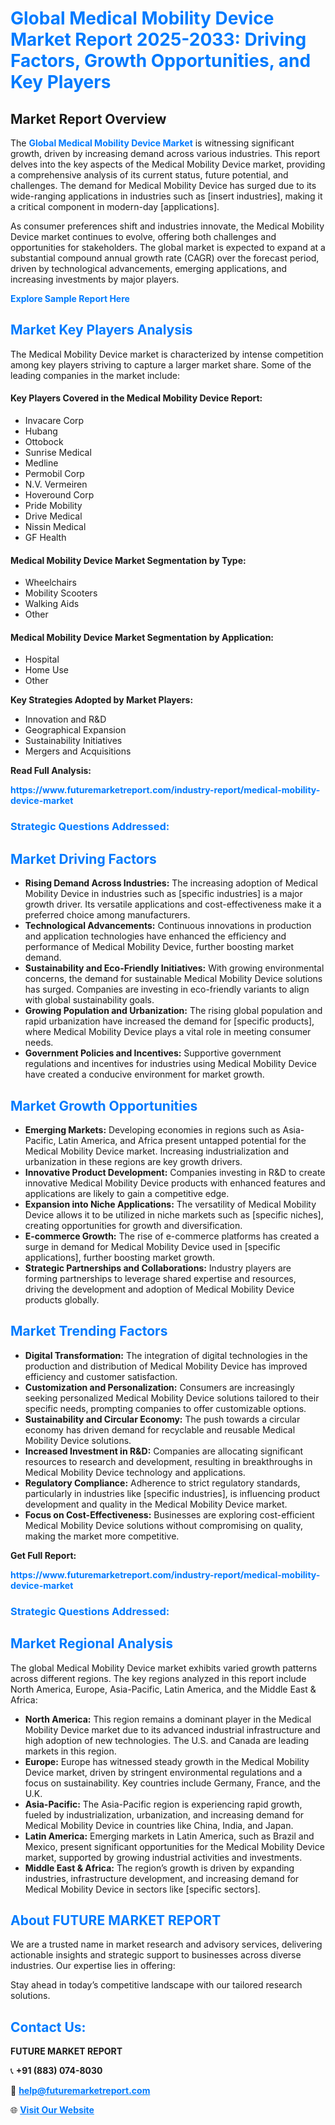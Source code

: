 <h1 style="color: #007BFF;">Global Medical Mobility Device Market Report 2025-2033: Driving Factors, Growth Opportunities, and Key Players</h1>

<section id="overview">
<h2>Market Report Overview</h2>
<p>The <a href="https://www.futuremarketreport.com/industry-report/medical-mobility-device-market" style="color: #007BFF; text-decoration: none;"><strong>Global Medical Mobility Device Market</strong></a> is witnessing significant growth, driven by increasing demand across various industries. This report delves into the key aspects of the Medical Mobility Device market, providing a comprehensive analysis of its current status, future potential, and challenges. The demand for Medical Mobility Device has surged due to its wide-ranging applications in industries such as [insert industries], making it a critical component in modern-day [applications].</p>
<p>As consumer preferences shift and industries innovate, the Medical Mobility Device market continues to evolve, offering both challenges and opportunities for stakeholders. The global market is expected to expand at a substantial compound annual growth rate (CAGR) over the forecast period, driven by technological advancements, emerging applications, and increasing investments by major players.</p>
</section>

<section id="overview">
<p><a href="https://www.futuremarketreport.com/request-sample/reportId=78170" style="color: #007BFF; text-decoration: none;"><strong>Explore Sample Report Here</strong></a></p>
</section>

<section id="key-players">
<h2 style="color: #007BFF;">Market Key Players Analysis</h2>
<p>The Medical Mobility Device market is characterized by intense competition among key players striving to capture a larger market share. Some of the leading companies in the market include:</p>
<h4>Key Players Covered in the Medical Mobility Device Report:</h4>
<ul><li>Invacare Corp</li><li>Hubang</li><li>Ottobock</li><li>Sunrise Medical</li><li>Medline</li><li>Permobil Corp</li><li>N.V. Vermeiren</li><li>Hoveround Corp</li><li>Pride Mobility</li><li>Drive Medical</li><li>Nissin Medical</li><li>GF Health</li></ul>
<h4>Medical Mobility Device Market Segmentation by Type:</h4>
<ul><li>Wheelchairs</li><li>Mobility Scooters</li><li>Walking Aids</li><li>Other</li></ul>

<h4>Medical Mobility Device Market Segmentation by Application:</h4>
<ul><li>Hospital</li><li>Home Use</li><li>Other</li></ul>
<p><strong>Key Strategies Adopted by Market Players:</strong></p>
<ul>
<li>Innovation and R&D</li>
<li>Geographical Expansion</li>
<li>Sustainability Initiatives</li>
<li>Mergers and Acquisitions</li>
</ul>
</section>

<section>
<p><strong>Read Full Analysis: </strong></p><a href="https://www.futuremarketreport.com/industry-report/medical-mobility-device-market" style="color: #007BFF; text-decoration: none;"><strong>https://www.futuremarketreport.com/industry-report/medical-mobility-device-market</strong></a>
<h3 style="color: #007BFF;">Strategic Questions Addressed:</h3>
</section>

<section id="driving-factors">
<h2 style="color: #007BFF;">Market Driving Factors</h2>
<ul>
<li><strong>Rising Demand Across Industries:</strong> The increasing adoption of Medical Mobility Device in industries such as [specific industries] is a major growth driver. Its versatile applications and cost-effectiveness make it a preferred choice among manufacturers.</li>
<li><strong>Technological Advancements:</strong> Continuous innovations in production and application technologies have enhanced the efficiency and performance of Medical Mobility Device, further boosting market demand.</li>
<li><strong>Sustainability and Eco-Friendly Initiatives:</strong> With growing environmental concerns, the demand for sustainable Medical Mobility Device solutions has surged. Companies are investing in eco-friendly variants to align with global sustainability goals.</li>
<li><strong>Growing Population and Urbanization:</strong> The rising global population and rapid urbanization have increased the demand for [specific products], where Medical Mobility Device plays a vital role in meeting consumer needs.</li>
<li><strong>Government Policies and Incentives:</strong> Supportive government regulations and incentives for industries using Medical Mobility Device have created a conducive environment for market growth.</li>
</ul>
</section>

<section id="growth-opportunities">
<h2 style="color: #007BFF;">Market Growth Opportunities</h2>
<ul>
<li><strong>Emerging Markets:</strong> Developing economies in regions such as Asia-Pacific, Latin America, and Africa present untapped potential for the Medical Mobility Device market. Increasing industrialization and urbanization in these regions are key growth drivers.</li>
<li><strong>Innovative Product Development:</strong> Companies investing in R&D to create innovative Medical Mobility Device products with enhanced features and applications are likely to gain a competitive edge.</li>
<li><strong>Expansion into Niche Applications:</strong> The versatility of Medical Mobility Device allows it to be utilized in niche markets such as [specific niches], creating opportunities for growth and diversification.</li>
<li><strong>E-commerce Growth:</strong> The rise of e-commerce platforms has created a surge in demand for Medical Mobility Device used in [specific applications], further boosting market growth.</li>
<li><strong>Strategic Partnerships and Collaborations:</strong> Industry players are forming partnerships to leverage shared expertise and resources, driving the development and adoption of Medical Mobility Device products globally.</li>
</ul>
</section>

<section id="trending-factors">
<h2 style="color: #007BFF;">Market Trending Factors</h2>
<ul>
<li><strong>Digital Transformation:</strong> The integration of digital technologies in the production and distribution of Medical Mobility Device has improved efficiency and customer satisfaction.</li>
<li><strong>Customization and Personalization:</strong> Consumers are increasingly seeking personalized Medical Mobility Device solutions tailored to their specific needs, prompting companies to offer customizable options.</li>
<li><strong>Sustainability and Circular Economy:</strong> The push towards a circular economy has driven demand for recyclable and reusable Medical Mobility Device solutions.</li>
<li><strong>Increased Investment in R&D:</strong> Companies are allocating significant resources to research and development, resulting in breakthroughs in Medical Mobility Device technology and applications.</li>
<li><strong>Regulatory Compliance:</strong> Adherence to strict regulatory standards, particularly in industries like [specific industries], is influencing product development and quality in the Medical Mobility Device market.</li>
<li><strong>Focus on Cost-Effectiveness:</strong> Businesses are exploring cost-efficient Medical Mobility Device solutions without compromising on quality, making the market more competitive.</li>
</ul>
</section>

<section>
<p><strong>Get Full Report: </strong></p><a href="https://www.futuremarketreport.com/industry-report/medical-mobility-device-market" style="color: #007BFF; text-decoration: none;"><strong>https://www.futuremarketreport.com/industry-report/medical-mobility-device-market</strong></a>
<h3 style="color: #007BFF;">Strategic Questions Addressed:</h3>
</section>


<section id="regional-analysis">
<h2 style="color: #007BFF;">Market Regional Analysis</h2>
<p>The global Medical Mobility Device market exhibits varied growth patterns across different regions. The key regions analyzed in this report include North America, Europe, Asia-Pacific, Latin America, and the Middle East & Africa:</p>
<ul>
<li><strong>North America:</strong> This region remains a dominant player in the Medical Mobility Device market due to its advanced industrial infrastructure and high adoption of new technologies. The U.S. and Canada are leading markets in this region.</li>
<li><strong>Europe:</strong> Europe has witnessed steady growth in the Medical Mobility Device market, driven by stringent environmental regulations and a focus on sustainability. Key countries include Germany, France, and the U.K.</li>
<li><strong>Asia-Pacific:</strong> The Asia-Pacific region is experiencing rapid growth, fueled by industrialization, urbanization, and increasing demand for Medical Mobility Device in countries like China, India, and Japan.</li>
<li><strong>Latin America:</strong> Emerging markets in Latin America, such as Brazil and Mexico, present significant opportunities for the Medical Mobility Device market, supported by growing industrial activities and investments.</li>
<li><strong>Middle East & Africa:</strong> The region’s growth is driven by expanding industries, infrastructure development, and increasing demand for Medical Mobility Device in sectors like [specific sectors].</li>
</ul>
</section>

<footer>
<h2 style="color: #007BFF;">About FUTURE MARKET REPORT</h2>
<p>We are a trusted name in market research and advisory services, delivering actionable insights and strategic support to businesses across diverse industries. Our expertise lies in offering:</p>

<p>Stay ahead in today’s competitive landscape with our tailored research solutions.</p>

<h2 style="color: #007BFF;">Contact Us:</h2>
<p><strong>FUTURE MARKET REPORT</strong></p>
<p>📞 <strong>+91 (883) 074-8030</strong></p>
<p>📧 <strong><a href="mailto:help@futuremarketreport.com" style="color: #007BFF;">help@futuremarketreport.com</a></strong></p>
<p>🌐 <strong><a href="https://www.futuremarketreport.com/" style="color: #007BFF;">Visit Our Website</a></strong></p>
</footer>